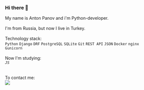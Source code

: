 ### Hi there 👋

My name is Anton Panov and i'm Python-developer.<br />
<br />
I'm from Russia, but now I live in Turkey.<br />
<br />
Technology stack:<br />
`Python` `Django` `DRF` `PostgreSQL` `SQLite` `Git` `REST API` `JSON` `Docker` `nginx` `Gunicorn`<br />
<br />
Now I'm studying:<br />
*`JS`* <br />
<br />
<br />
To contact me:<br />
[<img src="https://img.shields.io/badge/Telegram-37814A?style=for-the-badge&logo=Telegram&logoColor=white"/> ](https://t.me/APAnov_IBU70)

